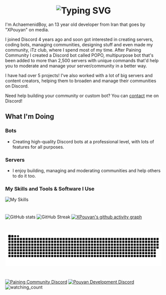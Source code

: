 <h1 align="center"><img src="https://readme-typing-svg.demolab.com?font=Jetbrains+Mono&size=35&duration=3000&pause=1000&color=A4E3F8&center=true&vCenter=true&width=1000&height=40&lines=Hi%2C+I'm+AchaemenidBoy;a+Discord+Bot+Developer+and+Server+Architect;I+love+creating+and+coding+cool+stuff;Also%2C+I'm+interested+in+managing+communities;Welcome+to+my+GitHub+profile!" alt="Typing SVG" /></h1>

I'm AchaemenidBoy, an 13 year old developer from Iran that goes by "XPouyan" on media.

I joined Discord 4 years ago and soon got interested in creating servers, coding bots, managing communities, designing stuff and even made my community, iTz club, where I spend most of my time. After Paining Community I created a Discord bot called POPO, multipurpose bot that's been added to more than 2,500 servers with unique commands that'd help you to moderate and manage your server/community in a better way.

I have had over 5 projects! I've also worked with a lot of big servers and content creators, helping them to broaden and manage their communities on Discord.

Need help building your community or custom bot? You can [contact](https://discord.com/channels/@me/1173628987650605179) me on Discord!

## What I'm Doing

### Bots
- Creating high-quality Discord bots at a professional level, with lots of features for all purposes.
### Servers
- I enjoy building, managing and moderating communities and help others to do it too.

### My Skills and Tools & Software I Use
![My Skills](https://skillicons.dev/icons?i=js,html,css,nodejs,vscode,cloudflare,discord,github,git)
# 
![GitHub stats](https://github-readme-stats.vercel.app/api?username=XPouyan&count_private=true&show_icons=true&title_color=57cdf1&text_color=ffffff&icon_color=57cdf1&border_color=0d1117&bg_color=0d1117)
![GitHub Streak](https://streak-stats.demolab.com/?user=XPouyan&background=0d1117&border=0d1117&stroke=57cdf1&ring=57cdf1&fire=57cdf1&currStreakNum=57cdf1&sideNums=57cdf1&currStreakLabel=57cdf1&sideLabels=57cdf1&dates=ffffff)
[![XPouyan's github activity graph](https://github-readme-activity-graph.vercel.app/graph?username=XPouyan&theme=github-compact)](https://github.com/ashutosh00710/github-readme-activity-graph)
#
![Snake](https://github.com/iTzArshia/iTzArshia/blob/output/github-contribution-grid-snake-dark.svg)
#
[![Paining Community Discord](https://badgen.net/discord/members/ZUKDtNNz3m)](https://discord.gg/ZUKDtNNz3m)
[![Pouyan Development Discord](https://badgen.net/discord/members/mSe8DqK68V)](https://discord.gg/mSe8DqK68V)<br>
<img src="https://komarev.com/ghpvc/?username=XPouyan&color=brightgreen" alt="watching_count" />
